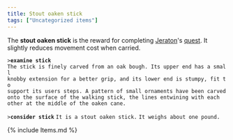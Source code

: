 ```yaml
---
title: Stout oaken stick
tags: ["Uncategorized items"]
---
```

The **stout oaken stick** is the reward for completing
[Jeraton](Jeraton "wikilink")'s
[quest](Quest#Berel_and_Jeraton "wikilink"). It slightly reduces
movement cost when carried.

`>`**`examine stick`**
`The stick is finely carved from an oak bough. Its upper end has a small`
`knobby extension for a better grip, and its lower end is stumpy, fit to`
`support its users steps. A pattern of small ornaments have been carved`
`onto the surface of the walking stick, the lines entwining with each`
`other at the middle of the oaken cane.`

`>`**`consider stick`**
`It is a stout oaken stick.`
`It weighs about one pound.`

{% include Items.md %}
